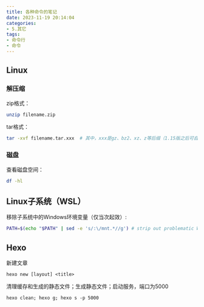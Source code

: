 ```yaml
---
title: 各种命令的笔记
date: 2023-11-19 20:14:04
categories:
- 5.其它
tags:
- 命令行
- 命令
---
```


## Linux

### 解压缩

zip格式：
``` bash
unzip filename.zip
```

tar格式：
``` bash
tar -xvf filename.tar.xxx  # 其中，xxx是gz、bz2、xz、z等后缀（1.15版之后可自动识别压缩格式）
```

### 磁盘
查看磁盘空间：
``` bash
df -hl
```

## Linux子系统（WSL）

移除子系统中的Windows环境变量（仅当次起效）:
``` bash
PATH=$(echo "$PATH" | sed -e 's/:\/mnt.*//g') # strip out problematic Windows %PATH% imported var
```

## Hexo

新建文章
```
hexo new [layout] <title>
```

清理缓存和生成的静态文件；生成静态文件；启动服务，端口为5000

```
hexo clean; hexo g; hexo s -p 5000
```